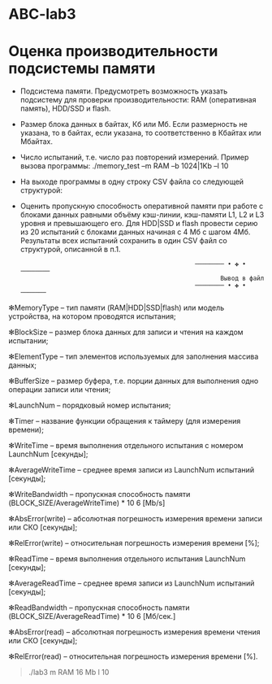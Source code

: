 # ABC-lab3
# Оценка производительности подсистемы памяти

* Подсистема памяти. Предусмотреть возможность указать подсистему для проверки
производительности: RAM (оперативная память), HDD/SSD и flash.
 * Размер блока данных в байтах, Кб или Мб. Если размерность не указана, то в байтах, если указана,
то соответственно в Кбайтах или Мбайтах.
 * Число испытаний, т.е. число раз повторений измерений.
Пример вызова программы: ./memory_test –m RAM –b 1024|1Kb –l 10
 * На выходе программы в одну строку CSV файла со следующей структурой:

* Оценить пропускную способность оперативной памяти при
работе с блоками данных равными объёму кэш-линии, кэш-памяти L1, L2 и L3 уровня и превышающего
его. Для HDD|SSD и flash провести серию из 20 испытаний с блоками данных начиная с 4 Мб с шагом
4Мб. Результаты всех испытаний сохранить в один CSV файл со структурой, описанной в п.1.

                                                      ──────── • ✤ • ────────
                                                             Вывод в файл
                                                      ──────── • ✤ • ───────
✻MemoryType – тип памяти (RAM|HDD|SSD|flash) или модель устройства, на котором проводятся испытания; 

✻BlockSize – размер блока данных для записи и чтения на каждом испытании; 

✻ElementType – тип элементов используемых для заполнения массива данных; 

✻BufferSize – размер буфера, т.е. порции данных для выполнения одно операции записи или чтения; 

✻LaunchNum – порядковый номер испытания; 

✻Timer – название функции обращения к таймеру (для измерения времени); 

✻WriteTime – время выполнения отдельного испытания с номером LaunchNum [секунды]; 

✻AverageWriteTime – среднее время записи из LaunchNum испытаний [секунды]; 

✻WriteBandwidth – пропускная способность памяти (BLOCK_SIZE/AverageWriteTime) * 10 6 [Mb/s]

✻AbsError(write) – абсолютная погрешность измерения времени записи или СКО [секунды];

✻RelError(write) – относительная погрешность измерения времени [%];

✻ReadTime – время выполнения отдельного испытания LaunchNum [секунды];

✻AverageReadTime – среднее время записи из LaunchNum испытаний [секунды]; 

✻ReadBandwidth – пропускная способность памяти (BLOCK_SIZE/AverageReadTime) * 10 6 [Mб/сек.]

✻AbsError(read) – абсолютная погрешность измерения времени чтения или СКО [секунды];

✻RelError(read) – относительная погрешность измерения времени [%]. 

>./lab3 m RAM 16 Mb l 10
